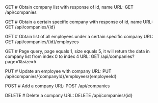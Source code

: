 GET # Obtain company list with response of id, name
URL: GET /api/companies

GET # Obtain a certain specific company with response of id, name
URL: GET /api/companies/{id}

GET # Obtain list of all employees under a certain specific company
URL: GET /api/companies/{id}/employees

GET # Page query, page equals 1, size equals 5, it will return the data in company list from index 0 to index 4
URL: GET /api/companies?page=1&size=5

PUT # Update an employee with company
URL: PUT /api/companies/{companyId}/employees/{employeeId}

POST # Add a company
URL: POST /api/companies

DELETE # Delete a company
URL: DELETE /api/companies/{id}
